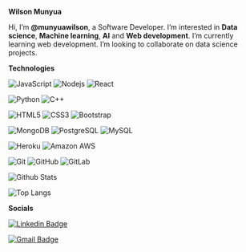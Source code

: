 **Wilson Munyua**

Hi, I’m **@munyuawilson**, a Software Developer. I’m interested in **Data science**, **Machine learning**, **AI** and **Web development**. I’m currently learning web development. I’m looking to collaborate on data science projects.
 
  **Technologies**

![JavaScript](https://img.shields.io/badge/-JavaScript-black?style=flat-square&logo=javascript)
![Nodejs](https://img.shields.io/badge/-Nodejs-black?style=flat-square&logo=Node.js)
![React](https://img.shields.io/badge/-React-black?style=flat-square&logo=react)
 
![Python](https://img.shields.io/badge/-Python-black?style=flat-square&logo=Python)
![C++](https://img.shields.io/badge/-C++-00599C?style=flat-square&logo=c)

![HTML5](https://img.shields.io/badge/-HTML5-E34F26?style=flat-square&logo=html5&logoColor=white)
![CSS3](https://img.shields.io/badge/-CSS3-1572B6?style=flat-square&logo=css3)
![Bootstrap](https://img.shields.io/badge/-Bootstrap-563D7C?style=flat-square&logo=bootstrap)

![MongoDB](https://img.shields.io/badge/-MongoDB-black?style=flat-square&logo=mongodb)
![PostgreSQL](https://img.shields.io/badge/-PostgreSQL-336791?style=flat-square&logo=postgresql)
![MySQL](https://img.shields.io/badge/-MySQL-black?style=flat-square&logo=mysql)

![Heroku](https://img.shields.io/badge/-Heroku-430098?style=flat-square&logo=heroku)
![Amazon AWS](https://img.shields.io/badge/Amazon%20AWS-232F3E?style=flat-square&logo=amazon-aws)

![Git](https://img.shields.io/badge/-Git-black?style=flat-square&logo=git)
![GitHub](https://img.shields.io/badge/-GitHub-181717?style=flat-square&logo=github)
![GitLab](https://img.shields.io/badge/-GitLab-FCA121?style=flat-square&logo=gitlab)


![Github Stats](https://github-readme-stats.vercel.app/api?username=munyuawilson&count_private=true&show_icons=true&include_all_commits=true)

![Top Langs](https://github-readme-stats.vercel.app/api/top-langs/?username=munyuawilson&hide=TeX&layout=compact)


**Socials**

[![Linkedin Badge](https://img.shields.io/badge/-Wilson-blue?style=flat-square&logo=Linkedin&logoColor=white&link=https://www.linkedin.com/in/wilson-munyua-4a0417204/)](https://www.linkedin.com/in/wilson-munyua-4a0417204/)

[![Gmail Badge](https://img.shields.io/badge/-wmunyua4@gmail.com-c14438?style=flat-square&logo=Gmail&logoColor=white&link=mailto:wmunyua4@gmail.com)](mailto:wmunyua4@gmail.com)




